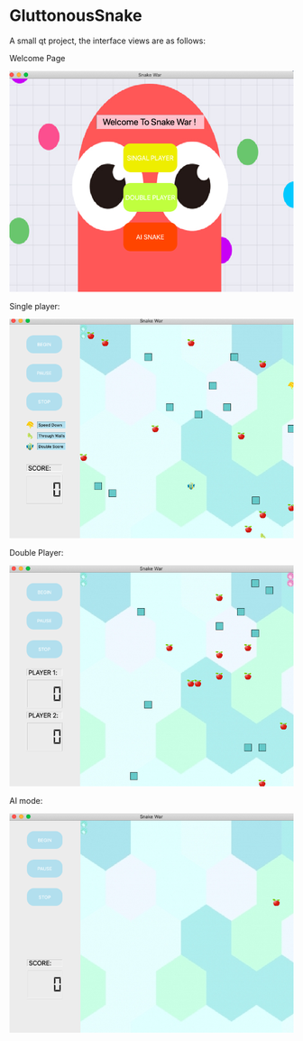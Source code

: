 # GluttonousSnake

A small qt project, the interface views are as follows:

Welcome Page

![1](./snapshots/1.png)

Single player:

![2](./snapshots/2.png)

Double Player:

![3](./snapshots/3.png)

AI mode:

![4](./snapshots/4.png)




